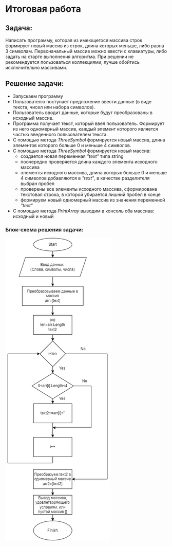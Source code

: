 # Итоговая работа

## Задача:
 Написать программу, которая из имеющегося массива строк формирует новый массив из строк, длина которых меньше, либо равна 3 символам. Первоначальный массив можно ввести с клавиатуры, либо задать на старте выполнения алгоритма. При решении не рекомендуется пользоваться коллекциями, лучше обойтись исключительно массивами.

## Решение задачи:
- Запускаем программу
- Пользователю поступает предложение ввести данные (в виде текста, чисел или набора символов).
- Пользователь вводит данные, которые будут преобразованы в исходный массив.
- Программа получает текст, который ввел пользователь. Формирует из него одномерный массив, каждый элемент которого является частью введенного пользователем текста.
- С помощью метода *ThreeSymbol*  формируется новый массив, длина элементов которого больше 0 и меньше 4 символов.
- С помощью метода *ThreeSymbol*  формируется новый массив:
  - создается новая переменная *"text"* типа string
   - поочередно проверяется длина каждого элемента исходного массива
  - элементы исходного массива, длина которых больше 0 и меньше 4 символов добавляются в *"text"*, в качестве разделителя выбран пробел
  - проверены все элементы исходного массива, сформирована текстовая строка, в которой убирается лишний пробел в конце
  - формируем новый одномерный массив из значения переменной *"text"*
- С помощью метода *PrintArray* выводим в консоль оба массива: исходный и новый

### Блок-схема решения задачи:

![Diagramma](Diagramma.jpg)
